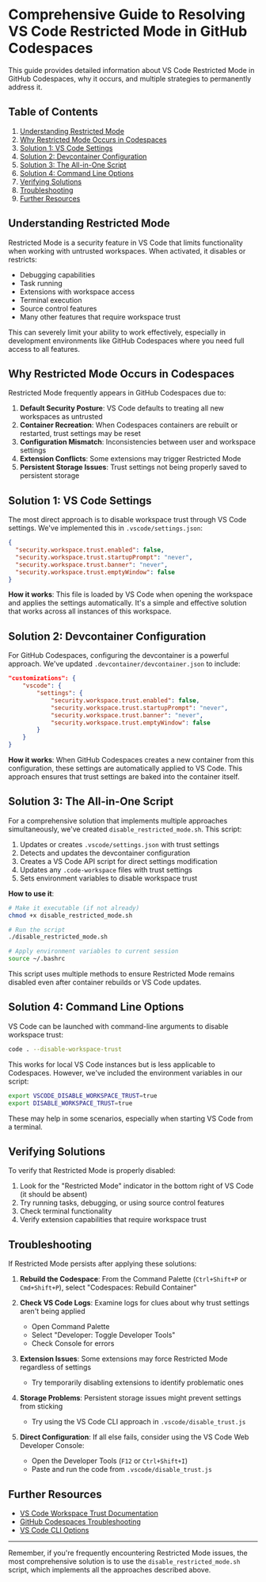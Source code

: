 # Comprehensive Guide to Resolving VS Code Restricted Mode in GitHub Codespaces

This guide provides detailed information about VS Code Restricted Mode in GitHub Codespaces, why it occurs, and multiple strategies to permanently address it.

## Table of Contents

1. [Understanding Restricted Mode](#understanding-restricted-mode)
2. [Why Restricted Mode Occurs in Codespaces](#why-restricted-mode-occurs-in-codespaces)
3. [Solution 1: VS Code Settings](#solution-1-vs-code-settings)
4. [Solution 2: Devcontainer Configuration](#solution-2-devcontainer-configuration)
5. [Solution 3: The All-in-One Script](#solution-3-the-all-in-one-script)
6. [Solution 4: Command Line Options](#solution-4-command-line-options)
7. [Verifying Solutions](#verifying-solutions)
8. [Troubleshooting](#troubleshooting)
9. [Further Resources](#further-resources)

## Understanding Restricted Mode

Restricted Mode is a security feature in VS Code that limits functionality when working with untrusted workspaces. When activated, it disables or restricts:

- Debugging capabilities
- Task running
- Extensions with workspace access
- Terminal execution
- Source control features
- Many other features that require workspace trust

This can severely limit your ability to work effectively, especially in development environments like GitHub Codespaces where you need full access to all features.

## Why Restricted Mode Occurs in Codespaces

Restricted Mode frequently appears in GitHub Codespaces due to:

1. **Default Security Posture**: VS Code defaults to treating all new workspaces as untrusted
2. **Container Recreation**: When Codespaces containers are rebuilt or restarted, trust settings may be reset
3. **Configuration Mismatch**: Inconsistencies between user and workspace settings
4. **Extension Conflicts**: Some extensions may trigger Restricted Mode
5. **Persistent Storage Issues**: Trust settings not being properly saved to persistent storage

## Solution 1: VS Code Settings

The most direct approach is to disable workspace trust through VS Code settings. We've implemented this in `.vscode/settings.json`:

```json
{
  "security.workspace.trust.enabled": false,
  "security.workspace.trust.startupPrompt": "never",
  "security.workspace.trust.banner": "never",
  "security.workspace.trust.emptyWindow": false
}
```

**How it works**: This file is loaded by VS Code when opening the workspace and applies the settings automatically. It's a simple and effective solution that works across all instances of this workspace.

## Solution 2: Devcontainer Configuration

For GitHub Codespaces, configuring the devcontainer is a powerful approach. We've updated `.devcontainer/devcontainer.json` to include:

```json
"customizations": {
    "vscode": {
        "settings": {
            "security.workspace.trust.enabled": false,
            "security.workspace.trust.startupPrompt": "never",
            "security.workspace.trust.banner": "never",
            "security.workspace.trust.emptyWindow": false
        }
    }
}
```

**How it works**: When GitHub Codespaces creates a new container from this configuration, these settings are automatically applied to VS Code. This approach ensures that trust settings are baked into the container itself.

## Solution 3: The All-in-One Script

For a comprehensive solution that implements multiple approaches simultaneously, we've created `disable_restricted_mode.sh`. This script:

1. Updates or creates `.vscode/settings.json` with trust settings
2. Detects and updates the devcontainer configuration
3. Creates a VS Code API script for direct settings modification
4. Updates any `.code-workspace` files with trust settings
5. Sets environment variables to disable workspace trust

**How to use it**:

```bash
# Make it executable (if not already)
chmod +x disable_restricted_mode.sh

# Run the script
./disable_restricted_mode.sh

# Apply environment variables to current session
source ~/.bashrc
```

This script uses multiple methods to ensure Restricted Mode remains disabled even after container rebuilds or VS Code updates.

## Solution 4: Command Line Options

VS Code can be launched with command-line arguments to disable workspace trust:

```bash
code . --disable-workspace-trust
```

This works for local VS Code instances but is less applicable to Codespaces. However, we've included the environment variables in our script:

```bash
export VSCODE_DISABLE_WORKSPACE_TRUST=true
export DISABLE_WORKSPACE_TRUST=true
```

These may help in some scenarios, especially when starting VS Code from a terminal.

## Verifying Solutions

To verify that Restricted Mode is properly disabled:

1. Look for the "Restricted Mode" indicator in the bottom right of VS Code (it should be absent)
2. Try running tasks, debugging, or using source control features
3. Check terminal functionality
4. Verify extension capabilities that require workspace trust

## Troubleshooting

If Restricted Mode persists after applying these solutions:

1. **Rebuild the Codespace**: From the Command Palette (`Ctrl+Shift+P` or `Cmd+Shift+P`), select "Codespaces: Rebuild Container"

2. **Check VS Code Logs**: Examine logs for clues about why trust settings aren't being applied
   - Open Command Palette
   - Select "Developer: Toggle Developer Tools"
   - Check Console for errors

3. **Extension Issues**: Some extensions may force Restricted Mode regardless of settings
   - Try temporarily disabling extensions to identify problematic ones

4. **Storage Problems**: Persistent storage issues might prevent settings from sticking
   - Try using the VS Code CLI approach in `.vscode/disable_trust.js`

5. **Direct Configuration**: If all else fails, consider using the VS Code Web Developer Console:
   - Open the Developer Tools (`F12` or `Ctrl+Shift+I`)
   - Paste and run the code from `.vscode/disable_trust.js`

## Further Resources

- [VS Code Workspace Trust Documentation](https://code.visualstudio.com/docs/editor/workspace-trust)
- [GitHub Codespaces Troubleshooting](https://docs.github.com/en/codespaces/troubleshooting/troubleshooting-creation-and-deletion-of-codespaces)
- [VS Code CLI Options](https://code.visualstudio.com/docs/editor/command-line)

---

Remember, if you're frequently encountering Restricted Mode issues, the most comprehensive solution is to use the `disable_restricted_mode.sh` script, which implements all the approaches described above.
